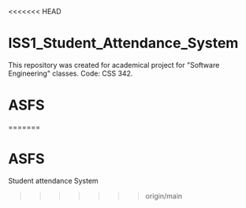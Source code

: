 <<<<<<< HEAD
# ISS1_Student_Attendance_System
This repository was created for academical project for "Software Engineering" classes. Code: CSS 342.
# ASFS
=======
# ASFS
Student attendance System
>>>>>>> origin/main

